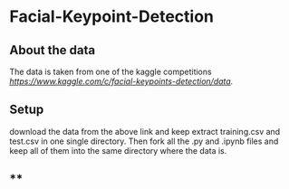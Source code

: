 # Facial-Keypoint-Detection

## **About the data**

The data is taken from one of the kaggle competitions *https://www.kaggle.com/c/facial-keypoints-detection/data.*

## **Setup**
download the data from the above link and keep extract training.csv and test.csv in one single directory.
Then fork all the .py and .ipynb files and keep all of them into the same directory where the data is.

## **
